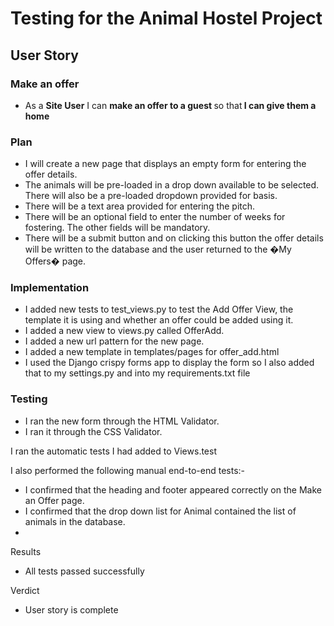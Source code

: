 # Testing for the Animal Hostel Project

## User Story 

### Make an offer             
- As a <b>Site User</b> I can <b>make an offer to a guest </b>so that<b> I can give them a home</b>

### Plan
- I will create a new page that displays an empty form for entering the offer details.
- The animals will be pre-loaded in a drop down available to be selected. There will also be a pre-loaded dropdown provided for basis.
- There will be a text area provided for entering the pitch.
- There will be an optional field to enter the number of weeks for fostering. The other fields will be mandatory.
- There will be a submit button and on clicking this button the offer details will be written to the database and the user returned to the �My Offers� page.

### Implementation
- I added new tests to test_views.py to test the Add Offer View, the template it is using and whether an offer could be added using it.
- I added a new view to views.py called OfferAdd.
- I added a new url pattern for the new page.
- I added a new template in templates/pages for offer_add.html
- I used the Django crispy forms app to display the form so I also added that to my settings.py and into my requirements.txt file  

### Testing
- I ran the new form through the HTML Validator.
- I ran it through the CSS Validator.

I ran the automatic tests I had added to Views.test

I also performed the following manual end-to-end tests:-
* I confirmed that the heading and footer appeared correctly on the Make an Offer page.
* I confirmed that the drop down list for Animal contained the list of animals in the database.
* 
Results

- All tests passed successfully

Verdict

- User story is complete
